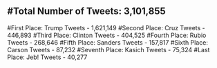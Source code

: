 #Total Number of Tweets: 3,101,855 
---
#First Place: Trump Tweets - 1,621,149
#Second Place: Cruz Tweets - 446,893
#Third Place: Clinton Tweets - 404,525
#Fourth Place: Rubio Tweets - 268,646
#Fifth Place: Sanders Tweets - 157,817
#Sixth Place: Carson Tweets - 87,232
#Seventh Place: Kasich Tweets - 75,324
#Last Place: Jeb! Tweets - 40,277
